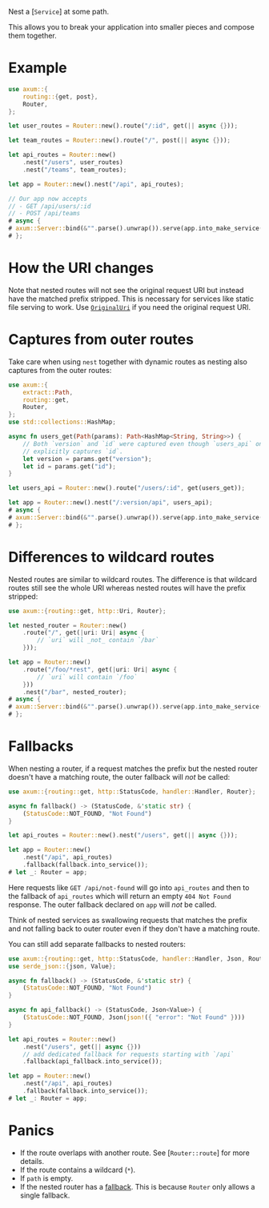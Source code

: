 Nest a [`Service`] at some path.

This allows you to break your application into smaller pieces and compose
them together.

# Example

```rust
use axum::{
    routing::{get, post},
    Router,
};

let user_routes = Router::new().route("/:id", get(|| async {}));

let team_routes = Router::new().route("/", post(|| async {}));

let api_routes = Router::new()
    .nest("/users", user_routes)
    .nest("/teams", team_routes);

let app = Router::new().nest("/api", api_routes);

// Our app now accepts
// - GET /api/users/:id
// - POST /api/teams
# async {
# axum::Server::bind(&"".parse().unwrap()).serve(app.into_make_service()).await.unwrap();
# };
```

# How the URI changes

Note that nested routes will not see the original request URI but instead
have the matched prefix stripped. This is necessary for services like static
file serving to work. Use [`OriginalUri`] if you need the original request
URI.

# Captures from outer routes

Take care when using `nest` together with dynamic routes as nesting also
captures from the outer routes:

```rust
use axum::{
    extract::Path,
    routing::get,
    Router,
};
use std::collections::HashMap;

async fn users_get(Path(params): Path<HashMap<String, String>>) {
    // Both `version` and `id` were captured even though `users_api` only
    // explicitly captures `id`.
    let version = params.get("version");
    let id = params.get("id");
}

let users_api = Router::new().route("/users/:id", get(users_get));

let app = Router::new().nest("/:version/api", users_api);
# async {
# axum::Server::bind(&"".parse().unwrap()).serve(app.into_make_service()).await.unwrap();
# };
```

# Differences to wildcard routes

Nested routes are similar to wildcard routes. The difference is that
wildcard routes still see the whole URI whereas nested routes will have
the prefix stripped:

```rust
use axum::{routing::get, http::Uri, Router};

let nested_router = Router::new()
    .route("/", get(|uri: Uri| async {
        // `uri` will _not_ contain `/bar`
    }));

let app = Router::new()
    .route("/foo/*rest", get(|uri: Uri| async {
        // `uri` will contain `/foo`
    }))
    .nest("/bar", nested_router);
# async {
# axum::Server::bind(&"".parse().unwrap()).serve(app.into_make_service()).await.unwrap();
# };
```

# Fallbacks

When nesting a router, if a request matches the prefix but the nested router doesn't have a matching
route, the outer fallback will _not_ be called:

```rust
use axum::{routing::get, http::StatusCode, handler::Handler, Router};

async fn fallback() -> (StatusCode, &'static str) {
    (StatusCode::NOT_FOUND, "Not Found")
}

let api_routes = Router::new().nest("/users", get(|| async {}));

let app = Router::new()
    .nest("/api", api_routes)
    .fallback(fallback.into_service());
# let _: Router = app;
```

Here requests like `GET /api/not-found` will go into `api_routes` and then to
the fallback of `api_routes` which will return an empty `404 Not Found`
response. The outer fallback declared on `app` will _not_ be called.

Think of nested services as swallowing requests that matches the prefix and
not falling back to outer router even if they don't have a matching route.

You can still add separate fallbacks to nested routers:

```rust
use axum::{routing::get, http::StatusCode, handler::Handler, Json, Router};
use serde_json::{json, Value};

async fn fallback() -> (StatusCode, &'static str) {
    (StatusCode::NOT_FOUND, "Not Found")
}

async fn api_fallback() -> (StatusCode, Json<Value>) {
    (StatusCode::NOT_FOUND, Json(json!({ "error": "Not Found" })))
}

let api_routes = Router::new()
    .nest("/users", get(|| async {}))
    // add dedicated fallback for requests starting with `/api`
    .fallback(api_fallback.into_service());

let app = Router::new()
    .nest("/api", api_routes)
    .fallback(fallback.into_service());
# let _: Router = app;
```

# Panics

- If the route overlaps with another route. See [`Router::route`]
for more details.
- If the route contains a wildcard (`*`).
- If `path` is empty.
- If the nested router has a [fallback](Router::fallback). This is because
  `Router` only allows a single fallback.

[`OriginalUri`]: crate::extract::OriginalUri
[fallbacks]: Router::fallback
